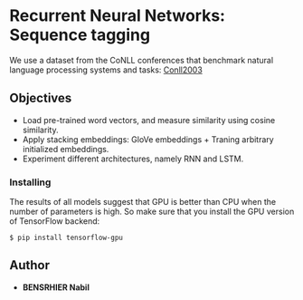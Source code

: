 # Recurrent Neural Networks: Sequence tagging

We use a dataset from the CoNLL conferences that benchmark natural language processing systems and tasks:
[Conll2003](https://www.clips.uantwerpen.be/conll2003/ner/)

## Objectives

* Load pre-trained word vectors, and measure similarity using cosine similarity.
* Apply stacking embeddings: GloVe embeddings + Traning arbitrary initialized embeddings.
* Experiment different architectures, namely RNN and LSTM.

### Installing

The results of all models suggest that GPU is better than CPU when the number
of parameters is high.
So make sure that you install the GPU version of TensorFlow backend:

```
$ pip install tensorflow-gpu
```

## Author

* **BENSRHIER Nabil**
